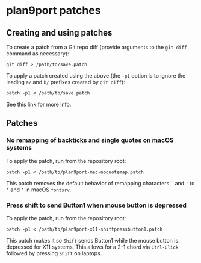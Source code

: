 # plan9port patches

## Creating and using patches

To create a patch from a Git repo diff (provide arguments to the
`git diff` command as necessary):

```shell
git diff > /path/to/save.patch
```

To apply a patch created using the above (the `-p1` option is to
ignore the leading `a/` and `b/` prefixes created by `git diff`):

```shell
patch -p1 < /path/to/save.patch
```

See this
[link](https://stackoverflow.com/questions/4610744/can-i-get-a-patch-compatible-output-from-git-diff)
for more info.

## Patches

### No remapping of backticks and single quotes on macOS systems

To apply the patch, run from the repository root:

```shell
patch -p1 < /path/to/plan9port-mac-noquotemap.patch
```

This patch removes the default behavior of remapping characters
`` ` `` and `'` to `‘` and `’` in macOS `fontsrv`.

### Press shift to send Button1 when mouse button is depressed

To apply the patch, run from the repository root:

```shell
patch -p1 < /path/to/plan9port-x11-shiftpressbutton1.patch
```

This patch makes it so `Shift` sends Button1 while the mouse button
is depressed for X11 systems. This allows for a 2-1 chord via
`Ctrl-Click` followed by pressing `Shift` on laptops.
